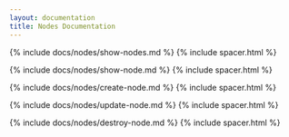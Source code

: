 ```yaml
---
layout: documentation
title: Nodes Documentation
---
```


{% include docs/nodes/show-nodes.md %}
{% include spacer.html %}

{% include docs/nodes/show-node.md %}
{% include spacer.html %}

{% include docs/nodes/create-node.md %}
{% include spacer.html %}

{% include docs/nodes/update-node.md %}
{% include spacer.html %}

{% include docs/nodes/destroy-node.md %}
{% include spacer.html %}